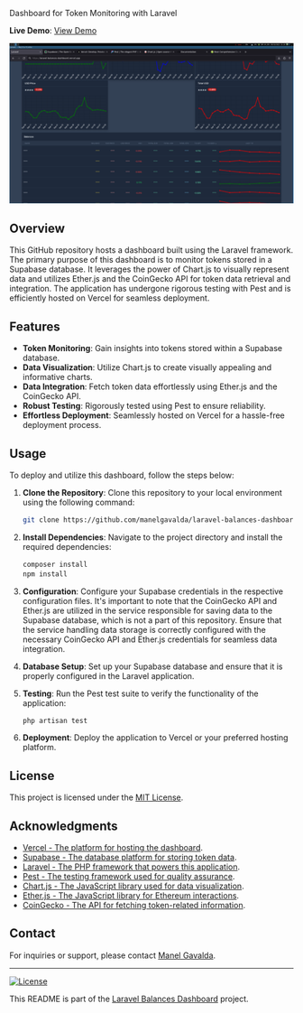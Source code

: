 Dashboard for Token Monitoring with Laravel

**Live Demo**: [View Demo](https://laravel-balances-dashboard.vercel.app)

<img src="https://raw.githubusercontent.com/manelgavalda/laravel-balances-dashboard/main/public/images/dashboard.png">

## Overview

This GitHub repository hosts a dashboard built using the Laravel framework. The primary purpose of this dashboard is to monitor tokens stored in a Supabase database. It leverages the power of Chart.js to visually represent data and utilizes Ether.js and the CoinGecko API for token data retrieval and integration. The application has undergone rigorous testing with Pest and is efficiently hosted on Vercel for seamless deployment.

## Features

- **Token Monitoring**: Gain insights into tokens stored within a Supabase database.
- **Data Visualization**: Utilize Chart.js to create visually appealing and informative charts.
- **Data Integration**: Fetch token data effortlessly using Ether.js and the CoinGecko API.
- **Robust Testing**: Rigorously tested using Pest to ensure reliability.
- **Effortless Deployment**: Seamlessly hosted on Vercel for a hassle-free deployment process.

## Usage

To deploy and utilize this dashboard, follow the steps below:

1. **Clone the Repository**: Clone this repository to your local environment using the following command:

   ```bash
   git clone https://github.com/manelgavalda/laravel-balances-dashboard.git
   ```

2. **Install Dependencies**: Navigate to the project directory and install the required dependencies:

   ```bash
   composer install
   npm install
   ```

3. **Configuration**: Configure your Supabase credentials in the respective configuration files. It's important to note that the CoinGecko API and Ether.js are utilized in the service responsible for saving data to the Supabase database, which is not a part of this repository. Ensure that the service handling data storage is correctly configured with the necessary CoinGecko API and Ether.js credentials for seamless data integration.

4. **Database Setup**: Set up your Supabase database and ensure that it is properly configured in the Laravel application.

5. **Testing**: Run the Pest test suite to verify the functionality of the application:

   ```bash
   php artisan test
   ```

6. **Deployment**: Deploy the application to Vercel or your preferred hosting platform.

## License

This project is licensed under the [MIT License](LICENSE).

## Acknowledgments

- [Vercel - The platform for hosting the dashboard](https://vercel.com).
- [Supabase - The database platform for storing token data](https://supabase.com).
- [Laravel - The PHP framework that powers this application](https://laravel.com).
- [Pest - The testing framework used for quality assurance](https://pestphp.com).
- [Chart.js - The JavaScript library used for data visualization](https://chartjs.org).
- [Ether.js - The JavaScript library for Ethereum interactions](https://ethers.org).
- [CoinGecko - The API for fetching token-related information](https://www.coingecko.com/en/api).

## Contact

For inquiries or support, please contact [Manel Gavalda](mailto:manelgavalda1@gmail.com).

---

[![License](https://img.shields.io/badge/License-MIT-blue.svg)](LICENSE)

This README is part of the [Laravel Balances Dashboard](https://github.com/manelgavalda/laravel-balances-dashboard) project.
